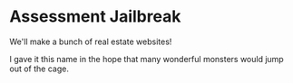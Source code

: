 # Assessment Jailbreak

We'll make a bunch of real estate websites!

I gave it this name in the hope that many wonderful monsters would jump out of the cage.

